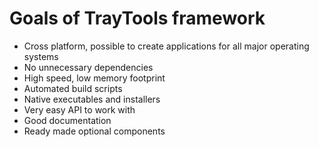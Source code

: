 # Goals of TrayTools framework #

  * Cross platform, possible to create applications for all major operating systems
  * No unnecessary dependencies
  * High speed, low memory footprint
  * Automated build scripts
  * Native executables and installers
  * Very easy API to work with
  * Good documentation
  * Ready made optional components